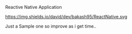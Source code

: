 Reactive Native Application

https://img.shields.io/david/dev/bakash95/ReactNative.svg

Just a Sample one so improve as i get time.. 
